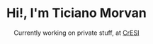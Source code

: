 <h1 align="center">Hi!, I'm Ticiano Morvan</h1>
<p align="center">Currently working on private stuff, at <a href="https://cresi.com.ar" target="_blank">CrESI</a></p>

<!--START_SECTION:waka-->
<!--END_SECTION:waka-->
